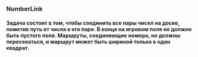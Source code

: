 ### **NumberLink**

#### Задача состоит в том, чтобы соединить все пары чисел на доске, пометив путь от числа к его паре. В конце на игровом поле не должно быть пустого поля. Маршруты, соединяющие номера, не должны пересекаться, и маршрут может быть шириной только в один квадрат.

